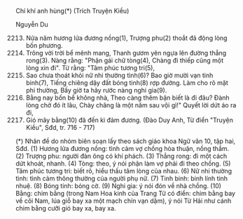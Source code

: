 Chí khí anh hùng(*)
(Trích Truyện Kiều)

Nguyễn Du

2213.    Nửa năm hương lửa đương nồng(1),
         Trượng phu(2) thoắt đã động lòng bốn phương.
2215.    Trông vời trời bể mênh mang,
         Thanh gươm yên ngựa lên đường thẳng rong(3).
         Nàng rằng: "Phận gái chữ tòng(4),
         Chàng đi thiếp cũng một lòng xin đi".
         Từ rằng: "Tâm phúc tương tri(5),
2220.    Sao chưa thoát khỏi nữ nhi thường tình(6)?
         Bao giờ mười vạn tinh binh(7),
         Tiếng chiêng dậy đất bóng tinh(8) rợp đường.
         Làm cho rõ mặt phi thường,
         Bấy giờ ta hãy rước nàng nghi gia(9).
2225.    Bằng nay bốn bể không nhà,
         Theo càng thêm bận biết là đi đâu?
         Đành lòng chờ đó ít lâu,
         Chày chăng là một năm sau vội gì!"
         Quyết lời dứt áo ra đi,
2230.    Gió mây bằng(10) đã đến kì đảm đương.
(Đào Duy Anh, Từ điển "Truyện Kiều", Sđd, tr. 716 - 717)

(*) Nhân đề do nhóm biên soạn lấy theo sách giáo khoa Ngữ văn 10, tập hai, Sđd.
(1) Hương lửa đương nồng: tình cảm vợ chồng hòa thuận, nồng thắm.
(2) Trượng phu: người đàn ông có khí phách.
(3) Thẳng rong: đi một cách dứt khoát, nhanh.
(4) Tòng: theo, ý nói phận làm vợ phải đi theo chồng.
(5) Tâm phúc tương tri: biết rõ, hiểu thấu tâm lòng của nhau.
(6) Nữ nhi thường tình: tình cảm thông thường của người phụ nữ.
(7) Tinh binh: binh lính tinh nhuệ.
(8) Bóng tinh: bóng cờ.
(9) Nghi gia: ý nói đón về nhà chồng.
(10) Bằng: chim bằng (trong Nam Hoa kinh của Trang Tử có điển: chim bằng bay về cõi Nam, lúa giỗ bay xa một mạch chín vạn dặm), ý nói Từ Hải như cánh chim bằng cưỡi gió bay xa, bay xa.